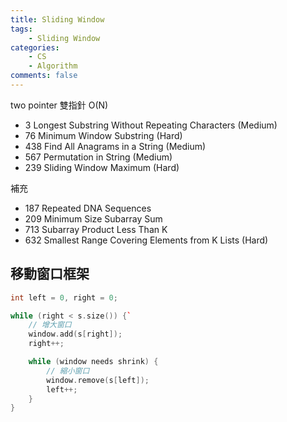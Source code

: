 ```yaml
---
title: Sliding Window
tags:  
    - Sliding Window
categories: 
    - CS
    - Algorithm
comments: false
---
```


two pointer 雙指針 O(N)



- 3 Longest Substring Without Repeating Characters (Medium)
- 76 Minimum Window Substring (Hard)
- 438 Find All Anagrams in a String (Medium)
- 567 Permutation in String (Medium)
- 239 Sliding Window Maximum (Hard)

補充
- 187 Repeated DNA Sequences
- 209 Minimum Size Subarray Sum
- 713 Subarray Product Less Than K
- 632 Smallest Range Covering Elements from K Lists (Hard)


## 移動窗口框架

```cpp
int left = 0, right = 0;

while (right < s.size()) {`
    // 增大窗口
    window.add(s[right]);
    right++;

    while (window needs shrink) {
        // 縮小窗口
        window.remove(s[left]);
        left++;
    }
}
```




